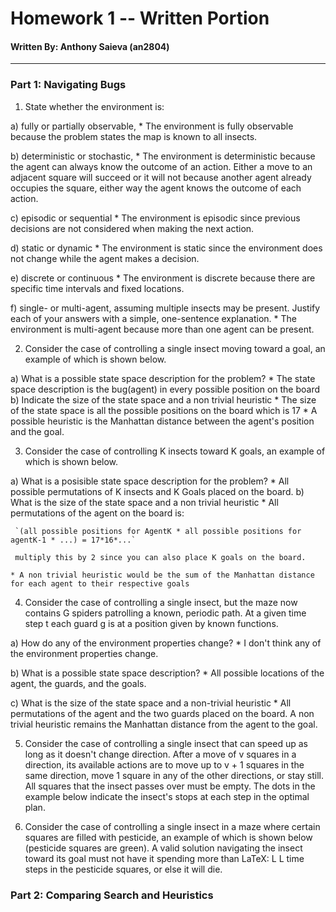# Homework 1 -- Written Portion
#### Written By: Anthony Saieva (an2804)
---

### Part 1: Navigating Bugs

1) State whether the environment is:

 a) fully or partially observable,
    * The environment is fully observable because the problem states the map is known to all insects.

 b) deterministic or stochastic,
    * The environment is deterministic because the agent can always know the outcome of an action. Either a move to an adjacent square will succeed or it will not because another agent already occupies the square, either way the agent knows the outcome of each action.

 c) episodic or sequential
    * The environment is episodic since previous decisions are not considered when making the next action.

 d) static or dynamic
    * The environment is static since the environment does not change while the agent makes a decision.

 e) discrete or continuous
    * The environment is discrete because there are specific time intervals and fixed locations.

 f) single- or multi-agent, assuming multiple insects may be present. Justify each of your answers with a simple, one-sentence explanation.
    * The environment is multi-agent because more than one agent can be present.


2) Consider  the case of controlling a single insect moving toward a goal, an example of which is shown below.

  a) What is a possible state space description for the problem?
    * The state space description is the bug(agent) in every possible position on the board
  b) Indicate the size of the state space and a non trivial heuristic
    * The size of the state space is all the possible positions on the board which is 17
    * A possible heuristic is the Manhattan distance between the agent's position and the goal.

3) Consider the case of controlling K insects toward K goals, an example of which is shown below.

  a) What is a posisible state space description for the problem?
    * All possible permutations of K insects and K Goals placed on the board.
  b) What is the  size of the state space and a non trivial heuristic
    * All permutations of the agent on the board is:

     `(all possible positions for AgentK * all possible positions for agentK-1 * ...) = 17*16*...`

     multiply this by 2 since you can also place K goals on the board.

    * A non trivial heuristic would be the sum of the Manhattan distance for each agent to their respective goals

4) Consider the case of controlling a single insect, but the maze now contains G spiders patrolling a known, periodic path. At a given time step t each guard g is at a position given by known functions.

  a) How do any of the environment properties change?
    * I don't think any of the environment properties change.

  b) What is a possible state space description?
    * All possible locations of the agent, the guards, and the goals.

  c) What is the size of the state space and a non-trivial heuristic
    * All permutations of the agent and the two guards placed on the board. A non trivial heuristic
      remains the Manhattan distance from the agent to the goal.

5) Consider the case of controlling a single insect that can speed up as long as it doesn't change direction. After a move of v  squares in a direction, its available actions are to move up to v + 1  squares in the same direction, move 1 square in any of the other directions, or stay still. All squares that the insect passes over must be empty. The dots in the example below indicate the insect's stops at each step in the optimal plan.


6) Consider the case of controlling a single insect in a maze where certain squares are filled with pesticide, an example of which is shown below (pesticide squares are green). A valid solution navigating the insect toward its goal must not have it spending more than LaTeX: L L  time steps in the pesticide squares, or else it will die.


### Part 2: Comparing Search and Heuristics
